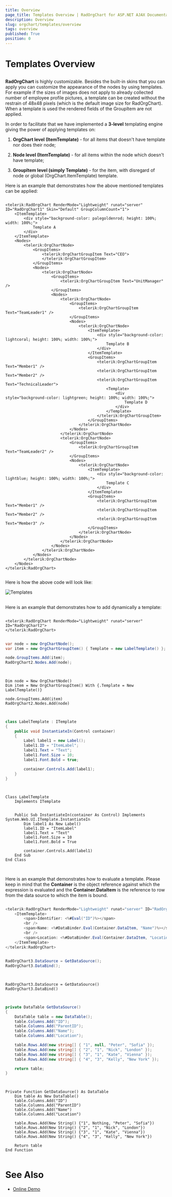 ```yaml
---
title: Overview
page_title: Templates Overview | RadOrgChart for ASP.NET AJAX Documentation
description: Overview
slug: orgchart/templates/overview
tags: overview
published: True
position: 0
---
```


# Templates Overview



## 

**RadOrgChart** is highly customizable. Besides the built-in skins that you can apply you can customize the appearance of the nodes by using templates. For example if the sizes of images does not apply to already collected number of employee profile pictures, a template can be created without the restrain of 48x48 pixels (which is the default image size for RadOrgChart). When a template is used the rendered fields of the GroupItem are not applied.

In order to facilitate that we have implemented a **3-level** templating engine giving the power of applying templates on:

1. **OrgChart level (ItemTemplate)** - for all items that doesn't have template nor does their node;

2. **Node level (ItemTemplate)** - for all items within the node which doesn't have template;

3. **GroupItem level (simply Template)** - for the item, with disregard of node or global (OrgChart.ItemTemplate) template.

Here is an example that demonstrates how the above mentioned templates can be applied:

````ASPNET
			
<telerik:RadOrgChart RenderMode="Lightweight" runat="server" ID="RadOrgChart1" Skin="Default" GroupColumnCount="1">
    <ItemTemplate>
        <div style="background-color: palegoldenrod; height: 100%; width: 100%;">
            Template A
        </div>
    </ItemTemplate>
    <Nodes>
        <telerik:OrgChartNode>
            <GroupItems>
                <telerik:OrgChartGroupItem Text="CEO">
                </telerik:OrgChartGroupItem>
            </GroupItems>
            <Nodes>
                <telerik:OrgChartNode>
                    <GroupItems>
                        <telerik:OrgChartGroupItem Text="UnitManager" />
                    </GroupItems>
                    <Nodes>
                        <telerik:OrgChartNode>
                            <GroupItems>
                                <telerik:OrgChartGroupItem Text="TeamLeader1" />
                            </GroupItems>
                            <Nodes>
                                <telerik:OrgChartNode>
                                    <ItemTemplate>
                                        <div style="background-color: lightcoral; height: 100%; width: 100%;">
                                            Template B
                                        </div>
                                    </ItemTemplate>
                                    <GroupItems>
                                        <telerik:OrgChartGroupItem Text="Member1" />
                                        <telerik:OrgChartGroupItem Text="Member2" />
                                        <telerik:OrgChartGroupItem Text="TechnicalLeader">
                                            <Template>
                                                <div style="background-color: lightgreen; height: 100%; width: 100%;">
                                                    Template D
                                                </div>
                                            </Template>
                                        </telerik:OrgChartGroupItem>
                                    </GroupItems>
                                </telerik:OrgChartNode>
                            </Nodes>
                        </telerik:OrgChartNode>
                        <telerik:OrgChartNode>
                            <GroupItems>
                                <telerik:OrgChartGroupItem Text="TeamLeader2" />
                            </GroupItems>
                            <Nodes>
                                <telerik:OrgChartNode>
                                    <ItemTemplate>
                                        <div style="background-color: lightblue; height: 100%; width: 100%;">
                                            Template C
                                        </div>
                                    </ItemTemplate>
                                    <GroupItems>
                                        <telerik:OrgChartGroupItem Text="Member1" />
                                        <telerik:OrgChartGroupItem Text="Member2" />
                                        <telerik:OrgChartGroupItem Text="Member3" />
                                    </GroupItems>
                                </telerik:OrgChartNode>
                            </Nodes>
                        </telerik:OrgChartNode>
                    </Nodes>
                </telerik:OrgChartNode>
            </Nodes>
        </telerik:OrgChartNode>
    </Nodes>
</telerik:RadOrgChart>
			
````



Here is how the above code will look like:

![Templates](images/radorgchart-template-new.png)

## 

Here is an example that demonstrates how to add dynamically a template:

````ASPNET

<telerik:RadOrgChart RenderMode="Lightweight" runat="server" ID="RadOrgChart2">
</telerik:RadOrgChart>

````





````C#
	
var node = new OrgChartNode();
var item = new OrgChartGroupItem() { Template = new LabelTemplate() };

node.GroupItems.Add(item);
RadOrgChart2.Nodes.Add(node);
	
````
````VB.NET
	
Dim node = New OrgChartNode()
Dim item = New OrgChartGroupItem() With {.Template = New LabelTemplate()}

node.GroupItems.Add(item)
RadOrgChart2.Nodes.Add(node)
	
````




````C#
	
class LabelTemplate : ITemplate
{
    public void InstantiateIn(Control container)
    {
        Label label1 = new Label();
        label1.ID = "ItemLabel";
        label1.Text = "Text";
        label1.Font.Size = 10;
        label1.Font.Bold = true;

        container.Controls.Add(label1);
    }
}
	
````
````VB.NET
	
Class LabelTemplate
    Implements ITemplate


    Public Sub InstantiateIn(container As Control) Implements System.Web.UI.ITemplate.InstantiateIn
        Dim label1 As New Label()
        label1.ID = "ItemLabel"
        label1.Text = "Text"
        label1.Font.Size = 10
        label1.Font.Bold = True

        container.Controls.Add(label1)
    End Sub
End Class
	
````


## 

Here is an example that demonstrates how to evaluate a template. Please keep in mind that the **Container** is the object reference against which the expression is evaluated and the **Container.DataItem** is the reference to row from the data source to which the item is bound.

````C#

<telerik:RadOrgChart RenderMode="Lightweight" runat="server" ID="RadOrgChart3" DataFieldID="ID" DataFieldParentID="ParentID">
    <ItemTemplate>
        <span>Identifier: <%#Eval("ID")%></span>
        <br />
        <span>Name: <%#DataBinder.Eval(Container.DataItem, "Name")%></span>
        <br />
        <span>Location: <%#DataBinder.Eval(Container.DataItem, "Location")%></span>
    </ItemTemplate>
</telerik:RadOrgChart>

````





````C#
	
RadOrgChart3.DataSource = GetDataSource();
RadOrgChart3.DataBind();
	
````
````VB.NET
	
RadOrgChart3.DataSource = GetDataSource()
RadOrgChart3.DataBind()
	
````




````C#
	
private DataTable GetDataSource()
{
    DataTable table = new DataTable();
    table.Columns.Add("ID");
    table.Columns.Add("ParentID");
    table.Columns.Add("Name");
    table.Columns.Add("Location");

    table.Rows.Add(new string[] { "1", null, "Peter", "Sofia" });
    table.Rows.Add(new string[] { "2", "1", "Nick", "London" });
    table.Rows.Add(new string[] { "3", "1", "Kate", "Vienna" });
    table.Rows.Add(new string[] { "4", "3", "Kelly", "New York" });

    return table;
}
	
````
````VB.NET
	
Private Function GetDataSource() As DataTable
    Dim table As New DataTable()
    table.Columns.Add("ID")
    table.Columns.Add("ParentID")
    table.Columns.Add("Name")
    table.Columns.Add("Location")

    table.Rows.Add(New String() {"1", Nothing, "Peter", "Sofia"})
    table.Rows.Add(New String() {"2", "1", "Nick", "London"})
    table.Rows.Add(New String() {"3", "1", "Kate", "Vienna"})
    table.Rows.Add(New String() {"4", "3", "Kelly", "New York"})

    Return table
End Function
	
````


# See Also

 * [Online Demo](https://demos.telerik.com/aspnet-ajax/orgchart/examples/templates/defaultcs.aspx)
